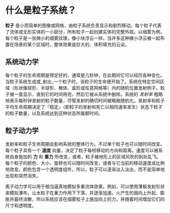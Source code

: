 <!-- # What is a Particle System? -->
# 什么是粒子系统？

<!-- **Particles** are small, simple images or meshes that are displayed and moved in great numbers by a particle system. Each particle represents a small portion of a fluid or amorphous entity and the effect of all the particles together creates the impression of the complete entity. Using a smoke cloud as an example, each particle would have a small smoke texture resembling a tiny cloud in its own right. When many of these mini-clouds are arranged together in an area of the scene, the overall effect is of a larger, volume-filling cloud. -->

**粒子** 是小而简单的图像或网格，由粒子系统负责显示和剧烈移动。每个粒子代表了流体或无形实体的一小部分，所有粒子一起创建实体的完整外观。以烟雾为例，每个粒子是一张微小的烟雾纹理，像小块浮云一样。当许多这种微小浮云被一起布置在场景的某个区域时，整体效果是巨大的、体积填充的云朵。

<!-- ## Dynamics of the System -->
## 系统动力学

<!-- Each particle has a predetermined lifetime, typically of a few seconds, during which it can undergo various changes. It begins its life when it is generated or _emitted_ by its particle system. The system emits particles at random positions within a region of space shaped like a sphere, hemisphere, cone, box or any arbitrary mesh. The particle is displayed until its time is up, at which point it is removed from the system. The system’s _emission rate_ indicates roughly how many particles are emitted per second, although the exact times of emission are randomized slightly. The choice of emission rate and average particle lifetime determine the number of particles in the “stable” state (ie, where emission and particle death are happening at the same rate) and how long the system takes to reach that state. -->

每个粒子的生命周期是预定好的，通常是几秒钟，在此期间它可以经历各种变化。当粒子系统生成或_射出_一个粒子时，该粒子的生命便开始了。系统在特定空间区域（形状像球形、半球形、椎体、盒形或任意网格等）内的随机位置发射例子。粒子被一直显示，直到它的时间用完，然后它被从系统中删除。系统的 _发射率_ 粗略地表示每秒钟发射的粒子数量，尽管发射的确切时间被略微随机化。发射率和粒子平均生命周期决定了『稳定』（即粒子的发射和死亡以相同速率发生）状态下粒子的粒子数量，以及系统达到这种状态所属额时间。

<!-- ## Dynamics of Particles -->
## 粒子动力学

<!-- The emission and lifetime settings affect the overall behaviour of the system but the individual particles can also change over time. Each one has a **velocity** vector that determines the direction and distance the particle moves with each frame update. The velocity can be changed by **forces** and **gravity** applied by the system itself or when the particles are blown around by a **wind zone** on a Terrain. The color, size and rotation of each particle can also change over its lifetime or in proportion to its current speed of movement. The color includes an alpha (transparency) component, so a particle can be made to fade gradually in and out of existence rather than simply appearing and disappearing abruptly. -->

发射率和粒子生命周期会影响系统的整体行为，不过单个粒子也可以随时间改变。每个粒子具有一个 **速度** 向量，决定了粒子每桢移动的方向和距离。速度可以被系统自身施加的 **力** 和 **重力** 所改变，或者，粒子被地形上的区域风吹的到处乱飞。每个粒子的颜色、大小、旋转也可以随时间改变，或者与它当前的移动速度成比例地改变。颜色包含一个透明度组件，所以，粒子可以逐渐淡入淡出，而不是简单地出现和突然消失。

<!-- Used in combination, particle dynamics can be used to simulate many kinds of fluid effects quite convincingly. For example, a waterfall can be simulated by using a thin emission shape and letting the water particles simply fall under gravity, accelerating as they go. Smoke from a fire tends to rise, expand and eventually dissipate, so the system should use an upward force on the smoke particles and increase their size and transparency over their lifetimes. -->

离子动力学可以用于相当逼真地模拟多重流体效果。例如，可以使用薄板发射形状来模拟瀑布，让水粒子在重力作用下下落，并逐渐加速。火产生的烟向上升起、膨胀并最终消散，所以系统应该在烟雾粒子上施加向上的力，并随着时间增加它们的尺寸和透明度。
